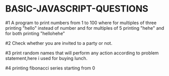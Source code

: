 # BASIC-JAVASCRIPT-QUESTIONS
#1
A program to print numbers from 1 to 100 where for multiples of three printing "hello"
instead of number and for multiples of 5 printing "hehe"
and for both printing "hellohehe"

#2
Check whether you are invited to a party or not.

#3
print random names that will perform any action according to problem statement,here i used for buying lunch.

#4
printing fibonacci series starting from 0
